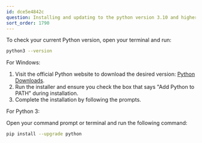 ```yaml
---
id: dce5e4842c
question: Installing and updating to the python version 3.10 and higher
sort_order: 1790
---
```


To check your current Python version, open your terminal and run:

```bash
python3 --version
```

For Windows:

1. Visit the official Python website to download the desired version: [Python Downloads](https://www.python.org/downloads/).
2. Run the installer and ensure you check the box that says "Add Python to PATH" during installation.
3. Complete the installation by following the prompts.

For Python 3:

Open your command prompt or terminal and run the following command:

```bash
pip install --upgrade python
```